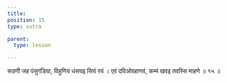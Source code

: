 ```yaml
---
title: 
position: 15
type: sutra

parent:
  type: lesson

---
```


सउणी जह पंसुगंडिया, विहुणिय धंसयइ सियं रयं ।
एवं दविओवहाणवं, कम्मं खवइ तवस्सि माहणे ॥ १५ ॥